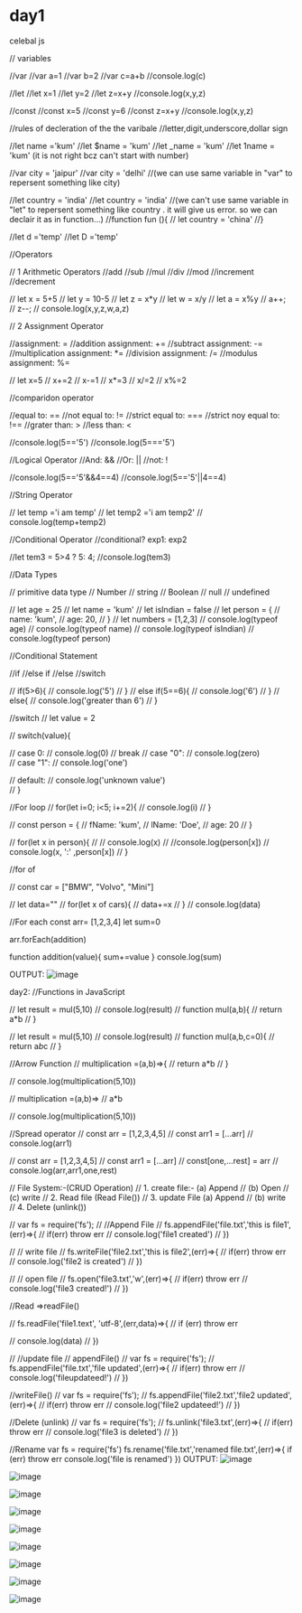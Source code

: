 # day1
celebal js

// variables

//var
//var a=1
//var b=2
//var c=a+b
//console.log(c)

//let
//let x=1
//let y=2
//let z=x+y
//console.log(x,y,z)

//const
//const x=5
//const y=6
//const z=x+y
//console.log(x,y,z)

//rules of decleration of the the varibale
//letter,digit,underscore,dollar sign

//let name ='kum'
//let $name = 'kum'
//let _name = 'kum'
//let 1name = 'kum'   (it is not right bcz can't start with number)

//var city = 'jaipur'
//var city = 'delhi'
//(we can use same variable in "var" to repersent something like city)

//let country = 'india'
//let country = 'india' 
//(we can't use same variable in "let" to repersent something like country . it will give us error. so we can declair it as in function...)
//function fun (){
//    let country = 'china'
//}

//let d ='temp'
//let D ='temp'

//Operators

// 1 Arithmetic Operators 
//add
//sub
//mul
//div
//mod
//increment
//decrement

// let x = 5+5
// let y = 10-5
// let z = x*y
// let w = x/y
// let a = x%y
// a++;
// z--;
// console.log(x,y,z,w,a,z)

// 2 Assignment Operator

//assignment: =
//addition assignment: +=
//subtract assignment: -=
//multiplication assignment: *=
//division assignment: /=
//modulus assignment: %=

// let x=5
// x+=2
// x-=1
// x*=3
// x/=2
// x%=2


//comparidon operator

//equal to: ==
//not equal to: !=
//strict equal to: ===
//strict noy equal to: !==
//grater than: >
//less than: <

//console.log(5=='5')
//console.log(5==='5')

//Logical Operator
//And: &&
//Or: ||
//not: !

//console.log(5=='5'&&4==4)
//console.log(5=='5'||4==4)


//String Operator

// let temp ='i am temp'
// let temp2 ='i am temp2'
// console.log(temp+temp2)

//Conditional Operator
//conditional? exp1: exp2

//let tem3 = 5>4 ? 5: 4;
//console.log(tem3)

//Data Types

// primitive data type 
// Number
// string
// Boolean
// null
// undefined

// let age = 25
// let name = 'kum'
// let isIndian = false
// let person = {
//     name: 'kum',
//     age: 20,
// }
// let numbers = [1,2,3]
// console.log(typeof age)
// console.log(typeof name)
// console.log(typeof isIndian)
// console.log(typeof person)


//Conditional Statement

//if
//else if
//else 
//switch

// if(5>6){
//     console.log('5')
// }
// else if(5==6){
//     console.log('6')
// }
// else{
//     console.log('greater than 6')
// }


//switch
// let value = 2

// switch(value){

//     case 0:
//         console.log(0)
//         break
//     case "0":
//         console.log(zero)    
//     case "1":
//         console.log('one')

//      default:
//         console.log('unknown value')   
// }

//For loop
// for(let i=0; i<5; i+=2){
//     console.log(i)
// }

// const person = {
//     fName: 'kum',
//     lName: 'Doe',
//     age: 20 
// }

// for(let x in person){
//   // console.log(x)
//   //console.log(person[x])
//   console.log(x, ':' ,person[x])
// }

//for of

// const car = ["BMW", "Volvo", "Mini"]

// let data=""
// for(let x of cars){
//     data+=x
// }
// console.log(data)

//For each 
const arr= [1,2,3,4]
let sum=0

arr.forEach(addition)

function addition(value){
    sum+=value
}
console.log(sum)


OUTPUT:
![image](https://github.com/kukumchouhan/day1/assets/110415227/f8cb801d-4583-4125-9778-bfa4165a044c)


day2:
//Functions in JavaScript

// let result = mul(5,10)
// console.log(result)
// function mul(a,b){
//     return a*b
// }    

// let result = mul(5,10)
// console.log(result)
// function mul(a,b,c=0){
//     return a*b*c
// }  


//Arrow Function
// multiplication =(a,b)=>{
//     return a*b
// }

// console.log(multiplication(5,10))

// multiplication =(a,b)=>
//       a*b

// console.log(multiplication(5,10))

//Spread operator
// const arr = [1,2,3,4,5]
// const arr1 = [...arr]
// console.log(arr1)

// const arr = [1,2,3,4,5]
// const arr1 = [...arr]
// const[one,...rest] = arr
// console.log(arr,arr1,one,rest)

// File System:-(CRUD Operation)
// 1. create file:- (a) Append
//                  (b) Open
//                  (c) write
// 2. Read file (Read File())
// 3. update File (a) Append
//                (b) write 
// 4. Delete (unlink())

// var fs = require('fs');
// //Append File
// fs.appendFile('file.txt','this is file1',(err)=>{
//     if(err) throw err
//      console.log('file1 created')
// })

// // write file
// fs.writeFile('file2.txt','this is file2',(err)=>{
//             if(err) throw err
//             console.log('file2 is created')
// })

// // open file
// fs.open('file3.txt','w',(err)=>{
//     if(err) throw err
//     console.log('file3 created!')
// })

//Read =>readFile()

// fs.readFile('file1.text', 'utf-8',(err,data)=>{
//     if (err) throw err

//     console.log(data)
// })

// //update file 
// appendFile()
// var fs = require('fs');
// fs.appendFile('file.txt','file updated',(err)=>{
//     if(err) throw err
//     console.log('fileupdateed!')
// })

//writeFile()
// var fs = require('fs');
//  fs.appendFile('file2.txt','file2 updated',(err)=>{
//      if(err) throw err
//      console.log('file2 updateed!')
//  })

//Delete (unlink)
// var fs = require('fs');
// fs.unlink('file3.txt',(err)=>{
//     if(err) throw err
//     console.log('file3 is deleted')
// })

//Rename
var fs = require('fs')
fs.rename('file.txt','renamed file.txt',(err)=>{
if (err) throw err
console.log('file is renamed')
})
OUTPUT:
![image](https://github.com/kukumchouhan/day1/assets/110415227/40c1ad30-164f-4395-90f6-4ffbd8d11ae0)

![image](https://github.com/kukumchouhan/day1/assets/110415227/e4d48b2e-849c-404b-a9e7-3b5af52847e9)

![image](https://github.com/kukumchouhan/day1/assets/110415227/f5bd1b1a-e9e9-46f1-a975-b130b8c12040)

![image](https://github.com/kukumchouhan/day1/assets/110415227/a8641e82-d846-45c2-8b1e-af6685a93e9b)

![image](https://github.com/kukumchouhan/day1/assets/110415227/a036271a-12f7-4490-9c4e-ea972862446e)

![image](https://github.com/kukumchouhan/day1/assets/110415227/882e9496-6c09-4074-a0b3-c00259e8a312)

![image](https://github.com/kukumchouhan/day1/assets/110415227/c25da9ec-7614-4c1c-9463-2996b94fd9de)


![image](https://github.com/kukumchouhan/day1/assets/110415227/be934fa9-f3f5-48dd-80fa-fbc61725ccfb)

![image](https://github.com/kukumchouhan/day1/assets/110415227/8363ce11-1659-4e38-aecf-4e0f6d6752f0)




